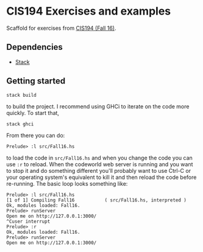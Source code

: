 # CIS194 Exercises and examples

Scaffold for exercises from [CIS194 (Fall 16)](http://www.seas.upenn.edu/~cis194/fall16/). 


## Dependencies

 - [Stack](https://www.haskellstack.org/)


## Getting started

```
stack build
```

to build the project. I recommend using GHCi to iterate on the code more quickly. To start that,

```
stack ghci
```

From there you can do:

```
Prelude> :l src/Fall16.hs
```

to load the code in `src/Fall16.hs` and when you change the code you can use `:r` to reload. When the codeworld web server is running and you want to stop it and do something different you'll probably want to use Ctrl-C or your operating system's equivalent to kill it and then reload the code before re-running. The basic loop looks something like:

```
Prelude> :l src/Fall16.hs 
[1 of 1] Compiling Fall16           ( src/Fall16.hs, interpreted )
Ok, modules loaded: Fall16.
Prelude> runServer
Open me on http://127.0.0.1:3000/
^Cuser interrupt
Prelude> :r
Ok, modules loaded: Fall16.
Prelude> runServer
Open me on http://127.0.0.1:3000/
```
